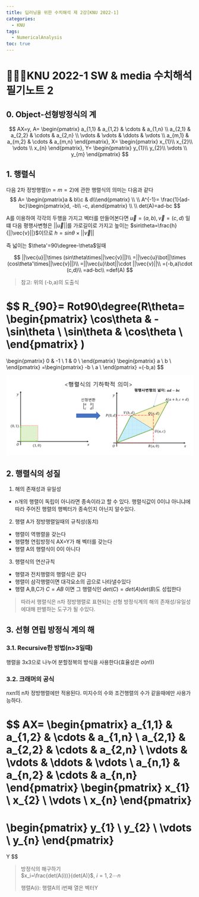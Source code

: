 ```yaml
---
title: 딥러닝을 위한 수치해석 제 2강[KNU 2022-1]
categories:
  - KNU
tags:
  - NumericalAnalysis
toc: true
---
```


# 👨‍💻🏫KNU 2022-1 SW & media 수치해석 필기노트 2

## 0. Object-선형방정식의 계

$$
AX=y,
A= \begin{pmatrix}
  a_{1,1} & a_{1,2} & \cdots & a_{1,n} \\
  a_{2,1} & a_{2,2} & \cdots & a_{2,n} \\
  \vdots  & \vdots  & \ddots & \vdots  \\
  a_{m,1} & a_{m,2} & \cdots & a_{m,n}
 \end{pmatrix},
X= \begin{pmatrix}
  x_{1}\\
  x_{2}\\
  \vdots \\
  x_{n} \end{pmatrix},
  Y= \begin{pmatrix}
  y_{1}\\
  y_{2}\\
  \vdots \\
  y_{m} \end{pmatrix}
$$

## 1. 행렬식

다음 2차 정방행렬($n=m=2$)에 관한 행렬식의 의미는 다음과 같다
$$
A= \begin{pmatrix}a & b\\c & d\\\end{pmatrix}
  \\
  \\
A^{-1}= \frac{1}{ad-bc}\begin{pmatrix}d, -b\\ -c, a\end{pmatrix}
  \\
  \\
det(A)=ad-bc
$$

A를 이용하여 각각의 두행을 가지고 벡터를 만들어본다면 $\vec{u}=(a,b), \vec{v}=(c,d)$ 일떄 다음 평행사변형은 $||\vec{u}||$를 가로길이로 가지고 높이는 $sin\theta=\frac{h}{||\vec{v}||}$이므로 $h=sin\theta\times||\vec{v}||$

즉 넓이는 $\theta'=90\degree-\theta$일때

$$
||\vec{u}||\times (sin\theta\times||\vec{v}||)\\
=||\vec{u}\bot||\times (cos\theta'\times||\vec{v}||)\\
=||\vec{u}\bot||\cdot ||\vec{v}||\\
=(-b,a)\cdot (c,d)\\
=ad-bc\\
=def(A)
$$

> 참고:  위의 (-b,a)의 도출식

$$
R_{90}= Rot90\degree(R\theta=
\begin{pmatrix}
  \cos\theta & -\sin\theta \\
  \sin\theta & \cos\theta \\
\end{pmatrix}
)
=
\begin{pmatrix}
  0 & -1 \\
  1 & 0 \\
\end{pmatrix}
\begin{pmatrix}
  a \\
  b \\
\end{pmatrix}
=\begin{pmatrix}
  -b \\
  a \\
\end{pmatrix}
=(-b,a)
$$

![img1](/assets/img/lin.png)

## 2. 행렬식의 성질

1. 해의 존재성과 유일성

- n개의 행렬이 독립이 아니라면 종속이라고 할 수 있다. 행렬식값이 0이냐 아니냐에 따라 주어진 행렬의 행벡터가 종속인지 아닌지 알수있다.

2. 행렬 A가 정방행렬일때의 규칙성(동치)

- 행렬이 역행렬을 갖는다
- 행렬형 연립방정식 AX=Y가 해 벡터를 갖는다
- 행렬 A의 행렬식이 0이 아니다

3. 행렬식의 연산규칙

- 행렬과 전치행렬의 행렬식은 같다
- 행렬이 삼각행렬이면 대각요소의 곱으로 나타낼수있다
- 행렬 A,B,C가 $C=AB$ 이면 그 행렬식인 $det(C)=det(A)det(B)$도 성립한다

> 따라서 행렬식은 n차 정방행렬로 표현되는 선형 방정식계의 해의 존재성/유일성에대해 판별하는 도구가 될 수있다.

## 3. 선형 연립 방정식 계의 해

### 3.1. Recursive한 방법(n>3일때)

행렬을 3x3으로 나누어 분할정복의 방식을 사용한다(효율성은 $o(n!)$)

### 3.2. 크래머의 공식

nxn의 n차 정방행렬에만 적용된다. 미지수의 수와 조건행렬의 수가 같을때에만 사용가능하다.

$$
AX= \begin{pmatrix}
  a_{1,1} & a_{1,2} & \cdots & a_{1,n} \\
  a_{2,1} & a_{2,2} & \cdots & a_{2,n} \\
  \vdots  & \vdots  & \ddots & \vdots  \\
  a_{n,1} & a_{n,2} & \cdots & a_{n,n}
 \end{pmatrix}
 \begin{pmatrix}
  x_{1} \\
  x_{2} \\
  \vdots \\
  x_{n}
 \end{pmatrix}
 =
  \begin{pmatrix}
  y_{1} \\
  y_{2} \\
  \vdots \\
  y_{n}
 \end{pmatrix}
 =
 Y
 $$

> 방정식의 해구하기<br>
> $x_i=\frac{det(A(i))}{det(A)}$, $i=1,2\cdots n$
>
>행렬A(i): 행렬A의 i번째 열은 벡터Y
